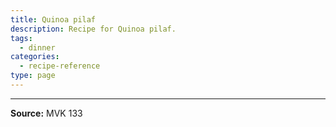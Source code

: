 ```yaml
---
title: Quinoa pilaf
description: Recipe for Quinoa pilaf.
tags:
  - dinner
categories:
  - recipe-reference
type: page
---
```


---

**Source:** MVK 133